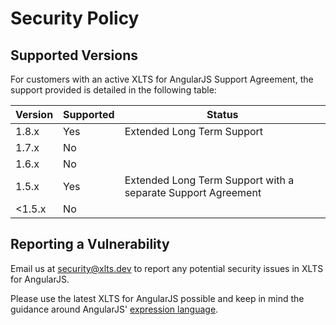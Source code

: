 # Security Policy

## Supported Versions

For customers with an active XLTS for AngularJS Support Agreement, the support provided is detailed
in the following table:

| Version     | Supported          | Status                                                       |
| ----------- | ------------------ | ------------------------------------------------------------ |
| 1.8.x       | Yes                | Extended Long Term Support                                   |
| 1.7.x       | No                 |                                                              |
| 1.6.x       | No                 |                                                              |
| 1.5.x       | Yes                | Extended Long Term Support with a separate Support Agreement |
| <1.5.x      | No                 |                                                              |

## Reporting a Vulnerability

Email us at [security@xlts.dev](mailto:security@xlts.dev) to report any potential security issues in
XLTS for AngularJS.

Please use the latest XLTS for AngularJS possible and keep in mind the guidance around AngularJS'
[expression language](https://docs.angularjs.xlts.dev/guide/security#angularjs-templates-and-expressions).

